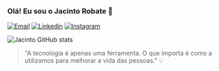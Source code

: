 ### Olá! Eu sou o Jacinto Robate 👋

[![Email](https://img.shields.io/badge/Gmail-D14836?style=for-the-badge&logo=gmail&logoColor=white)](nexus.jrtech@gmail.com) [![Linkedin](https://img.shields.io/badge/LinkedIn-0077B5?style=for-the-badge&logo=linkedin&logoColor=white)](https://www.linkedin.com/in/jacinto-robate/) [![Instagram](https://img.shields.io/badge/Instagram-E4405F?style=for-the-badge&logo=instagram&logoColor=white)](https://www.instagram.com/jacinto_robate/)


![Jacinto GitHub stats](https://github-readme-stats.vercel.app/api?username=Jacinto-robate&show_icons=true&theme=transparent)




> "A tecnologia é apenas uma ferramenta. O que importa é como a utilizamos para melhorar a vida das pessoas." 💡




